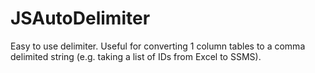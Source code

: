 # JSAutoDelimiter
Easy to use delimiter.  Useful for converting 1 column tables to a comma delimited string (e.g. taking a list of IDs from Excel to SSMS).